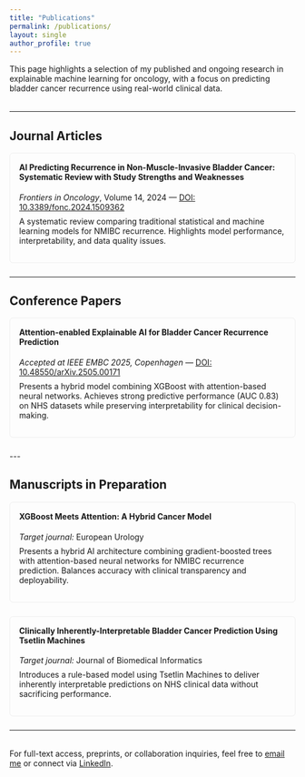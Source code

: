 ```yaml
---
title: "Publications"
permalink: /publications/
layout: single
author_profile: true
---
```


<div style="margin-bottom: 2rem;">
  <p>This page highlights a selection of my published and ongoing research in explainable machine learning for oncology, with a focus on predicting bladder cancer recurrence using real-world clinical data.</p>
</div>

---

## Journal Articles

<div style="margin-bottom: 1.5rem; padding: 1rem; border: 1px solid #eee; border-radius: 6px;">
  <h4 style="margin-top: 0;">AI Predicting Recurrence in Non-Muscle-Invasive Bladder Cancer: Systematic Review with Study Strengths and Weaknesses</h4>
  <p style="margin: 0;"><em>Frontiers in Oncology</em>, Volume 14, 2024  
    — <a href="https://doi.org/10.3389/fonc.2024.1509362">DOI: 10.3389/fonc.2024.1509362</a>
  </p>
  <p style="margin-top: 0.5rem;">A systematic review comparing traditional statistical and machine learning models for NMIBC recurrence. Highlights model performance, interpretability, and data quality issues.</p>
</div>

---

## Conference Papers

<div style="margin-bottom: 1.5rem; padding: 1rem; border: 1px solid #eee; border-radius: 6px;">
  <h4 style="margin-top: 0;">Attention-enabled Explainable AI for Bladder Cancer Recurrence Prediction</h4>
  <p style="margin: 0;"><em>Accepted at IEEE EMBC 2025, Copenhagen</em> — <a href="https://arxiv.org/abs/2505.00171">DOI: 10.48550/arXiv.2505.00171</a> </p>
  <p style="margin-top: 0.5rem;">Presents a hybrid model combining XGBoost with attention-based neural networks. Achieves strong predictive performance (AUC 0.83) on NHS datasets while preserving interpretability for clinical decision-making.</p>
</div>
---

## Manuscripts in Preparation

<div style="margin-bottom: 1.5rem; padding: 1rem; border: 1px solid #eee; border-radius: 6px;">
  <h4 style="margin-top: 0;">XGBoost Meets Attention: A Hybrid Cancer Model</h4>
  <p style="margin: 0;"><em>Target journal:</em> European Urology</p>
  <p style="margin-top: 0.5rem;">Presents a hybrid AI architecture combining gradient-boosted trees with attention-based neural networks for NMIBC recurrence prediction. Balances accuracy with clinical transparency and deployability.</p>
</div>

<div style="margin-bottom: 1.5rem; padding: 1rem; border: 1px solid #eee; border-radius: 6px;">
  <h4 style="margin-top: 0;">Clinically Inherently-Interpretable Bladder Cancer Prediction Using Tsetlin Machines</h4>
  <p style="margin: 0;"><em>Target journal:</em> Journal of Biomedical Informatics</p>
  <p style="margin-top: 0.5rem;">Introduces a rule-based model using Tsetlin Machines to deliver inherently interpretable predictions on NHS clinical data without sacrificing performance.</p>
</div>

---

<div style="margin-top: 2rem;">
  <p>For full-text access, preprints, or collaboration inquiries, feel free to <a href="mailto:s.abbas11@newcastle.ac.uk">email me</a> or connect via <a href="https://www.linkedin.com/in/saram-abbas/">LinkedIn</a>.</p>
</div>

